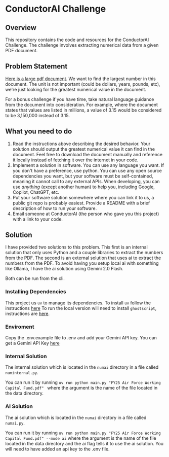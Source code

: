 # ConductorAI Challenge

## Overview

This repository contains the code and resources for the ConductorAI Challenge. The challenge involves extracting numerical data from a given PDF document.

## Problem Statement

[Here is a large pdf document](https://www.saffm.hq.af.mil/Portals/84/documents/FY25/FY25%20Air%20Force%20Working%20Capital%20Fund.pdf?ver=sHG_i4Lg0IGZBCHxgPY01g%3d%3d). We want to find the largest number in this document. The unit is not important (could be dollars, years, pounds, etc), we're just looking for the greatest numerical value in the document.

For a bonus challenge if you have time, take natural language guidance from the document into consideration. For example, where the document states that values are listed in millions, a value of 3.15 would be considered to be 3,150,000 instead of 3.15.

## What you need to do

1. Read the instructions above describing the desired behavior. Your solution should output the greatest numerical value it can find in the document. Feel free to download the document manually and reference it locally instead of fetching it over the internet in your code.
2. Implement a solution in software. You can use any language you want. If you don't have a preference, use python. You can use any open source dependencies you want, but your software must be self-contained, meaning it cannot call to any external APIs. When developing, you can use *anything* (except another human) to help you, including Google, Copilot, ChatGPT, etc.
3. Put your software solution somewhere where you can link it to us, a public git repo is probably easiest. Provide a README with a brief description of how to run your software.
4. Email someone at ConductorAI (the person who gave you this project) with a link to your code.


## Solution


I have provided two solutions to this problem. This first is an internal solution that only uses Python and a couple libraries to extract the numbers from the PDF. The second is an external solution that uses ai to extract the numbers from the PDF. To avoid having you setup local ai with something like Ollama, I have the ai solution using Gemini 2.0 Flash.

Both can be run from the cli.

### Installing Dependencies

This project us `uv` to manage its dependencies. To install `uv` follow the instructions [here](https://docs.astral.sh/uv/getting-started/installation/)
To run the local version will need to install `ghostscript`, instructions are [here](https://camelot-py.readthedocs.io/en/master/user/install-deps.html). 

### Enviroment

Copy the .env.example file to .env and add your Gemini API key. You can get a Gemini API Key [here](https://aistudio.google.com/prompts/new_chat)

### Internal Solution

The internal solution which is located in the `numai` directory in a file called `numinternal.py`.

You can run it by running `uv run python main.py "FY25 Air Force Working Capital Fund.pdf" ` where the argument is the name of the file located in the data directory.

### AI Solution

The ai solution which is located in the `numai` directory in a file called `numai.py`.


You can run it by running `uv run python main.py "FY25 Air Force Working Capital Fund.pdf" --mode ai` where the argument is the name of the file located in the data directory and the ai flag tells it to use the ai solution. You will need to have added an api key to the .env file.
